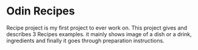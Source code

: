 # Odin Recipes

Recipe project is my first project to ever work on. This project gives and describes 3 Recipes examples. it mainly shows image of a dish or a drink, ingredients and finally it goes through preparation instructions.